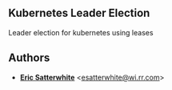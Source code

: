 ## Kubernetes Leader Election

Leader election for kubernetes using leases

## Authors

* [**Eric Satterwhite**](mailto:esatterwhite@wi.rr.com) &lt;esatterwhite@wi.rr.com&gt;

